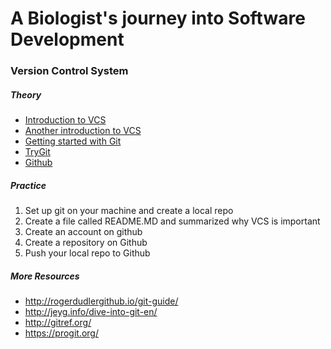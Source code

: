# A Biologist's journey into Software Development
### Version Control System

##### Theory

* [Introduction to VCS](http://swcarpentry.github.io/v4/vc/intro.html)
* [Another introduction to VCS](http://guides.beanstalkapp.com/version-control/intro-to-version-control.html)
* [Getting started with Git](http://alistapart.com/article/get-started-with-git)
* [TryGit](https://try.github.io/levels/1/challenges/1)
* [Github](https://github.com)

##### Practice

1. Set up git on your machine and create a local repo
2. Create a file called README.MD and summarized why VCS is important
3. Create an account on github
4. Create a repository on Github
5. Push your local repo to Github

##### More Resources
* http://rogerdudlergithub.io/git-guide/
* http://jeyg.info/dive-into-git-en/
* http://gitref.org/
* https://progit.org/